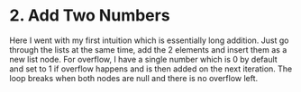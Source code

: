 # 2. Add Two Numbers
Here I went with my first intuition which is essentially long addition. Just go through the lists at the same time, add the 2 elements and insert them as a new list node. For overflow, I have a single number which is 0 by default and set to 1 if overflow happens and is then added on the next iteration. The loop breaks when both nodes are null and there is no overflow left.
